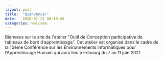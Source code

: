 ```yaml
---
layout: post
title:  "Bienvenue!"
date:   2020-01-21 00:10:45
categories: welcome 
---
```

Bienveus sur le site de l'atelier "Outil de Conception participative de tableaux de bord d’apprentissage". 
Cet atelier est organisé dans le cadre de la 10ème Conférence sur les Environnements Informatiques pour l’Apprentissage Humain</a> qui aura lieu à Fribourg du 7 au 11 juin 2021.
